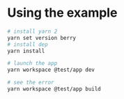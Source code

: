 # Using the example

```sh
# install yarn 2
yarn set version berry
# install dep
yarn install

# launch the app
yarn workspace @test/app dev

# see the error
yarn workspace @test/app build
```
